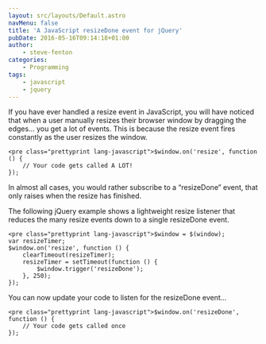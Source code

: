 ```yaml
---
layout: src/layouts/Default.astro
navMenu: false
title: 'A JavaScript resizeDone event for jQuery'
pubDate: 2016-05-16T09:14:18+01:00
author:
    - steve-fenton
categories:
    - Programming
tags:
    - javascript
    - jquery
---
```


If you have ever handled a resize event in JavaScript, you will have noticed that when a user manually resizes their browser window by dragging the edges… you get a lot of events. This is because the resize event fires constantly as the user resizes the window.

```
<pre class="prettyprint lang-javascript">$window.on('resize', function () {
    // Your code gets called A LOT!
});
```

In almost all cases, you would rather subscribe to a “resizeDone” event, that only raises when the resize has finished.

The following jQuery example shows a lightweight resize listener that reduces the many resize events down to a single resizeDone event.

```
<pre class="prettyprint lang-javascript">$window = $(window);
var resizeTimer;
$window.on('resize', function () {
    clearTimeout(resizeTimer);
    resizeTimer = setTimeout(function () {
        $window.trigger('resizeDone');
    }, 250);
});
```

You can now update your code to listen for the resizeDone event…

```
<pre class="prettyprint lang-javascript">$window.on('resizeDone', function () {
    // Your code gets called once
});
```